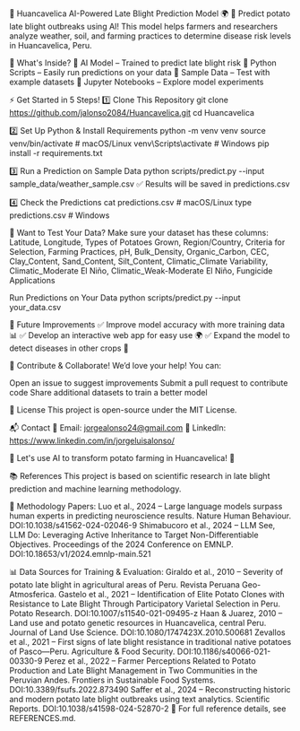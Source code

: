 🥔 Huancavelica AI-Powered Late Blight Prediction Model 🌍
🚀 Predict potato late blight outbreaks using AI!
This model helps farmers and researchers analyze weather, soil, and farming practices to determine disease risk levels in Huancavelica, Peru.

📂 What's Inside?
📌 AI Model – Trained to predict late blight risk
📌 Python Scripts – Easily run predictions on your data
📌 Sample Data – Test with example datasets
📌 Jupyter Notebooks – Explore model experiments

⚡ Get Started in 5 Steps!
1️⃣ Clone This Repository
git clone https://github.com/jalonso2084/Huancavelica.git
cd Huancavelica

2️⃣ Set Up Python & Install Requirements
python -m venv venv
source venv/bin/activate  # macOS/Linux
venv\Scripts\activate     # Windows
pip install -r requirements.txt

3️⃣ Run a Prediction on Sample Data
python scripts/predict.py --input sample_data/weather_sample.csv
✅ Results will be saved in predictions.csv

4️⃣ Check the Predictions
cat predictions.csv  # macOS/Linux
type predictions.csv # Windows

🧪 Want to Test Your Data?
Make sure your dataset has these columns:
Latitude, Longitude, Types of Potatoes Grown, Region/Country, Criteria for Selection,
Farming Practices, pH, Bulk_Density, Organic_Carbon, CEC, Clay_Content,
Sand_Content, Silt_Content, Climatic_Climate Variability, 
Climatic_Moderate El Niño, Climatic_Weak-Moderate El Niño, Fungicide Applications

Run Predictions on Your Data
python scripts/predict.py --input your_data.csv

🚀 Future Improvements
✅ Improve model accuracy with more training data 📊
✅ Develop an interactive web app for easy use 🌍
✅ Expand the model to detect diseases in other crops 🌾

🤝 Contribute & Collaborate!
We’d love your help! You can:

Open an issue to suggest improvements
Submit a pull request to contribute code
Share additional datasets to train a better model

📜 License
This project is open-source under the MIT License.

📬 Contact
📧 Email: jorgealonso24@gmail.com
💼 LinkedIn: https://www.linkedin.com/in/jorgeluisalonso/

🚀 Let's use AI to transform potato farming in Huancavelica! 🌱

📚 References
This project is based on scientific research in late blight prediction and machine learning methodology.

🔬 Methodology Papers:
Luo et al., 2024 – Large language models surpass human experts in predicting neuroscience results. Nature Human Behaviour. DOI:10.1038/s41562-024-02046-9
Shimabucoro et al., 2024 – LLM See, LLM Do: Leveraging Active Inheritance to Target Non-Differentiable Objectives. Proceedings of the 2024 Conference on EMNLP. DOI:10.18653/v1/2024.emnlp-main.521

📊 Data Sources for Training & Evaluation:
Giraldo et al., 2010 – Severity of potato late blight in agricultural areas of Peru. Revista Peruana Geo-Atmosferica.
Gastelo et al., 2021 – Identification of Elite Potato Clones with Resistance to Late Blight Through Participatory Varietal Selection in Peru. Potato Research. DOI:10.1007/s11540-021-09495-z
Haan & Juarez, 2010 – Land use and potato genetic resources in Huancavelica, central Peru. Journal of Land Use Science. DOI:10.1080/1747423X.2010.500681
Zevallos et al., 2021 – First signs of late blight resistance in traditional native potatoes of Pasco—Peru. Agriculture & Food Security. DOI:10.1186/s40066-021-00330-9
Perez et al., 2022 – Farmer Perceptions Related to Potato Production and Late Blight Management in Two Communities in the Peruvian Andes. Frontiers in Sustainable Food Systems. DOI:10.3389/fsufs.2022.873490
Saffer et al., 2024 – Reconstructing historic and modern potato late blight outbreaks using text analytics. Scientific Reports. DOI:10.1038/s41598-024-52870-2
📖 For full reference details, see REFERENCES.md.


